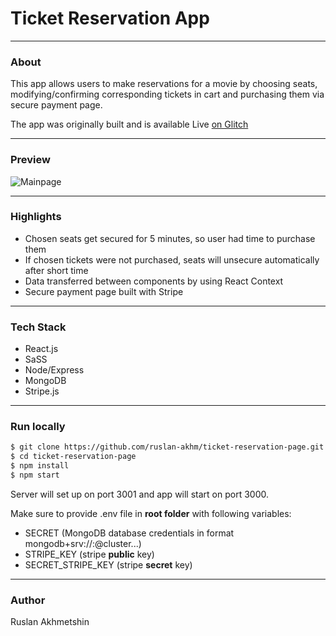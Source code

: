 # Ticket Reservation App
---
### About 
This app allows users to make reservations for a movie by choosing seats, modifying/confirming corresponding tickets in cart and purchasing them via secure payment page.

The app was originally built and is available Live [on Glitch](https://ticket-reservation-page.glitch.me/)

---
### Preview 

![Mainpage](https://cdn.glitch.com/3eeb3b2b-1bb2-49a0-811f-d94dbc022a91%2FTicketsPage.jpg?v=1612730796195)

---
### Highlights
  - Chosen seats get secured for 5 minutes, so user had time to purchase them
  - If chosen tickets were not purchased, seats will unsecure automatically after short time
  - Data transferred between components by using React Context
  - Secure payment page built with Stripe

---
### Tech Stack
  - React.js
  - SaSS
  - Node/Express
  - MongoDB
  - Stripe.js

---

### Run locally
```sh
$ git clone https://github.com/ruslan-akhm/ticket-reservation-page.git
$ cd ticket-reservation-page
$ npm install
$ npm start
```
Server will set up on port 3001 and app will start on port 3000.

Make sure to provide .env file in **root folder** with following variables:
 - SECRET (MongoDB database credentials in format mongodb+srv://<username>:<password>@cluster...)
 - STRIPE_KEY (stripe **public** key)
 - SECRET_STRIPE_KEY (stripe **secret** key)

---
### Author
Ruslan Akhmetshin
